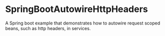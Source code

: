 # SpringBootAutowireHttpHeaders
A Spring boot example that demonstrates how to autowire request scoped beans, such as http headers, in services.

